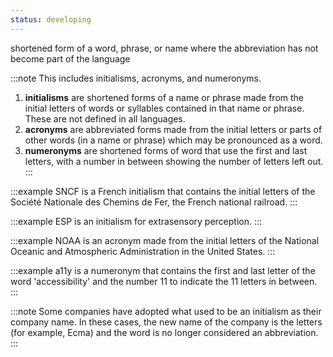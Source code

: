 ```yaml
---
status: developing
---
```


shortened form of a word, phrase, or name where the abbreviation has not become part of the language

:::note
This includes initialisms, acronyms, and numeronyms.

1. **initialisms** are shortened forms of a name or phrase made from the initial letters of words or syllables contained in that name or phrase. These are not defined in all languages.
2. **acronyms** are abbreviated forms made from the initial letters or parts of other words (in a name or phrase) which may be pronounced as a word.
3. **numeronyms** are shortened forms of word that use the first and last letters, with a number in between showing the number of letters left out.
:::

:::example
SNCF is a French initialism that contains the initial letters of the Société Nationale des Chemins de Fer, the French national railroad.
:::

:::example
ESP is an initialism for extrasensory perception.
:::

:::example
NOAA is an acronym made from the initial letters of the National Oceanic and Atmospheric Administration in the United States.
:::

:::example
a11y is a numeronym that contains the first and last letter of the word 'accessibility' and the number 11 to indicate the 11 letters in between.
:::

:::note
Some companies have adopted what used to be an initialism as their company name. In these cases, the new name of the company is the letters (for example, Ecma) and the word is no longer considered an abbreviation.
:::